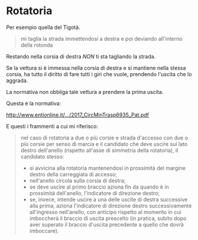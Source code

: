 # Rotatoria

Per esempio quella del Tigotà.

> mi taglia la strada immettendosi a destra e poi deviando all'interno della rotonda

Restando nella corsia di destra *NON* ti sta tagliando la strada.

Se la vettura si è immessa nella corsia di destra e si mantiene nella stessa corsia, ha tutto il diritto di fare tutti i giri che vuole, prendendo l'uscita che lo aggrada.

La normativa non obbliga tale vettura a prendere la prima uscita.

Questa è la normativa:

http://www.entionline.it/.../2017_CircMinTrasp6935_Pat.pdf

E questi i frammenti a cui mi riferisco:

> nel caso di rotatoria a due o più corsie e strada d'accesso con due o più corsie per senso di marcia e il candidato che deve uscire sul lato destro dell'anello (rispetto all'asse di simmetria della rotatoria), il candidato stesso:
>
> - si avvicina alla rotatoria mantenendosi in prossimità del margine destro della carreggiata di accesso;
> - nell'anello circola sulla corsia di destra;
> - se deve uscire al primo braccio aziona fin da quando è in prossimità dell'anello, l'indicatore di direzione destro;
> - se, invece, intende uscire a una delle uscite di destra successive alla prima, aziona l'indicatore di direzione destro successivamente all'ingresso nell'anello, con anticipo rispetto al momento in cui imboccherà il braccio di uscita prescelto (in pratica, subito dopo aver superato il braccio d'uscita precedente a quello che dovrà imboccare).
